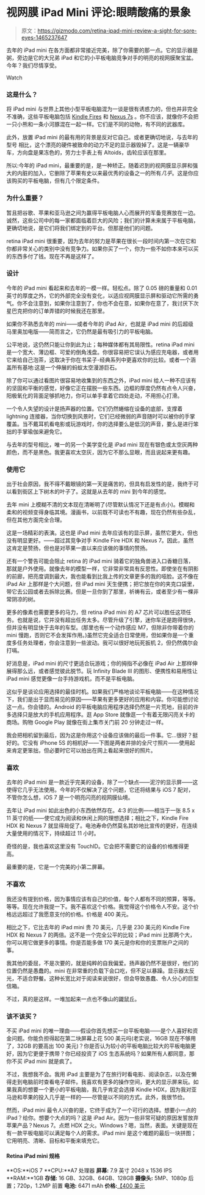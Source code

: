# 视网膜 iPad Mini 评论:眼睛酸痛的景象

> 原文：<https://gizmodo.com/retina-ipad-mini-review-a-sight-for-sore-eyes-1465237647>

去年的 iPad mini 在各方面都非常接近完美，除了你需要的那一点。它的显示器是粥，旁边是它的大兄弟 iPad 和它的小平板电脑竞争对手的明亮的视网膜聚宝盆。今年？我们尽情享受。

Watch

### 这是什么？

将 iPad mini 与世界上其他小型平板电脑混为一谈是很有诱惑力的，但也并非完全不准确，这些平板电脑包括 [Kindle Fires](https://gizmodo.com/kindle-fire-hdx-review-third-times-a-charmer-1427201835) 和 [Nexus 7s](http://gizmodo.com/nexus-7-2013-review-the-best-small-tablet-even-better-947533058) 。你不应该，就像你不会把一只小熊和一条小河豚混在一起一样。它们是不同的动物，有不同的武器库。

此外，放置 iPad mini 的最有用的背景是反对它自己。或者更确切地说，与去年的型号 相比，这个漂亮的硬件被致命的动力不足的显示器毁掉了。这是一辆豪华车，方向盘是果冻色的，劳力士手表上有 Altoids，齿轮应该在那里。

所以:今年的 iPad mini，最重要的是，是一种矫正。随着迟到的视网膜显示屏和强大的内脏的加入，它删除了苹果有史以来最优秀的设备之一的所有*几乎*。这是你应该购买的平板电脑，但有几个限定条件。

### 为什么重要？

暂且把谷歌、苹果和亚马逊之间为赢得平板电脑人心而展开的军备竞赛放在一边。诚然，这些公司中的每一家都面临着巨大的风险；我们的计算未来属于平板电脑，更确切地说，是它们将我们绑定到的平台。但那是他们的问题。

retina iPad mini 很重要，因为去年的努力是苹果在很长一段时间内第一次在它和你都非常关心的类别中没有竞争力。如果你买了一个，你为一些不如你本来可以买的东西多付了钱。现在不再是这样了。

### 设计

今年的 iPad mini 看起来和去年的一模一样。轻松点。除了 0.05 磅的重量和 0.01 英寸的厚度之外，它的外部完全没有变化，以适应视网膜显示屏和驱动它所需的勇气。你不会注意到，如果你注意到了，你也不会在意，如果你在意了，我讨厌下次星巴克把你的订单弄错的时候我还在那里。

如果你不熟悉去年的 mini——或者今年的 iPad Air，也就是 iPad mini 的后超级马里奥加电版——简而言之，它仍然是最有吸引力的平板电脑。

公平地说，这仍然只能让你到此为止；每种媒体都有其局限性。retina iPad mini 是一个宽大、薄边框、可爱的倒角浅盘。你很容易把它误认为感应充电器，或者用它来给自己泡茶，这取决于你在书呆子-经典系列中更喜欢你的比较。或者一个涵盖所有基地:这是一个伸展的蚂蚁太空漫游巨石。

除了你可以通过看图片很容易地收集到的东西之外，iPad mini 给人一种不应该有的坚固和平衡的感觉，好像它正在摆脱一些东西。边框的厚度仍然有点令人兴奋，阳极氧化的背面足够抓地力，你可以单手拿着它四处走动，不用担心打滑。

一个令人失望的设计是扬声器的位置。它们仍然蜷缩在设备的底部，支撑着 lightning 连接器，当你切换到风景时，它们已经微弱的声音随时可以被你的手掌覆盖。当不戴耳机看电影或玩游戏时，你的选择要么是低沉的声音，要么是进行笨拙的手掌瑜伽来避免它。

与去年的型号相比，唯一的另一个美学变化是 iPad mini 现在有银色或太空灰两种颜色，而不是黑色。我更喜欢太空灰，因为它不那么显眼，而且说起来更有趣。

### 使用它

出于社会原因，我不得不戴眼镜的第一天是痛苦的，但具有启发性的是，我终于可以看到街区上下树木的叶子了。这就是从去年的 mini 到今年的感觉。

去年 mini 上模糊不清的文本现在清晰明了(尽管默认情况下还是有点小)。模糊和柔和的视频变得身临其境。漫画书，以前既不可读也不有趣，现在仍然有些杂乱，但在其他方面完全合理。

这是一场精彩的表演。这也是 iPad mini 去年应该有的显示屏，虽然它更大，但也没有明显更好。——超过其竞争对手 Kindle Fire HDX 和 Nexus 7。因此，虽然这肯定是赞扬，但也是对苹果一直以来应该做的事情的赞扬。

还有一个警告可能会阻止 retina 的 iPad mini 骑着它的独角兽进入口香糖日落，那就是户外使用。就像去年的模型一样，它非常非常具有反思性。即使坐在有阴影的前廊，把亮度调到最大，我也能看到比我上传的文章更多的我的哑脸。这不像在 iPad Air 上那样是个大问题，但 iPad mini 天生便携；把它放在你的夹克口袋里，带它去公园或者去拆除比赛。但是一旦你到了那里，祈祷有云，或者至少有一棵非常阴凉的树。

更多的像素也需要更多的马力，但 retina iPad mini 的 A7 芯片可以胜任这项任务。也就是说，它并没有超出任务太多。尽管升级了引擎，迷你车还是跑得很快，但并没有明显快于去年的车型。(那里也有一个动作感应 M7，但除非你带着你的 mini 慢跑，否则它不会发挥作用。)虽然它完全适合日常使用，但如果你是一个重度多任务处理者，你会注意到一些波动。我可以很好地玩死扳机 2，但仍然偶尔会打嗝。

好消息是，iPad mini 的尺寸更适合玩游戏；你的拇指不必像在 iPad Air 上那样伸展得那么远，或者感觉彼此脱节。玩 Infinity Blade III 的图形、便携性和易用性让 iPad mini 感觉更像一台手持游戏机，而不是平板电脑。

这似乎是谈论应用选择的最佳时机。如果我们严格地谈论平板电脑——在这种情况下，我们是出于显而易见的原因——苹果有更多更好的应用和内容。你可能想讨论这一点。你会错的。Android 的平板电脑应用程序选择仍然是一片荒地，目前的许多选择只是放大的手机应用程序。逛 App Store 就像逛一个有着无限闪亮关卡的商场。购物 Google Play 就像在街上集市关门前 20 分钟走过一样。

我会把相机留到最后，因为这是你用这个设备应该做的最后一件事。它…很好？挺好的。它没有 iPhone 5S 的相机好——下图是两者并排的全尺寸照片——使用起来肯定更笨拙，但必要时它可以拍出在网上看起来很好的照片。

### 喜欢

去年的 iPad mini 是一款近乎完美的设备，除了一个缺点——泥泞的显示屏——这使得它几乎无法使用。今年的不仅解决了这个问题，它还将结果与 iOS 7 配对，不管你怎么想，iOS 7 是一个明亮闪亮的视网膜仙境。

去年让 iPad mini 如此出色的小东西依然存在。4:3 的比例——相当于一张 8.5 x 11 英寸的纸——使它成为阅读和休闲上网的理想选择；相比之下，Kindle Fire HDX 和 Nexus 7 就显得局促了。电池寿命仍然莫名其妙地比宣传的更好，在连续大量使用的情况下，持续超过 11 小时。

奇怪的是，我也喜欢这里没有 TouchID。它会把不需要它的设备的价格推得更高。

最重要的是，它是一个完美的小第二屏幕。

### 不喜欢

我还没有提到价格，因为事情应该有自己的价值，每个人都有不同的预算，等等。等等。现在允许我提一下。我不喜欢这个价格。我觉得这个价格令人不安。这个价格远远超过了我愿意支付的价格。价格是 400 美元。

相比之下，它比去年的 iPad mini 贵 70 美元，几乎是 230 美元的 Kindle Fire HDX 和 Nexus 7 的两倍。这不是一个完全公平的比较；iPad mini 比那两个大，你可以用它做更多的事情。你是否能多做 170 美元是你和你的支票账户之间的事。

我其他的委屈，不是次要的，就是纯粹的自我偏爱。扬声器仍然不是很好，他们的位置仍然是愚蠢的。mini 在非常重的负载下会口吃，但不足以暴躁。显示器太反光，不适合野餐。这种长宽比对于阅读来说很好，但会导致愚蠢、令人分心的巨型信箱。

不过，真的是这样。一堆加起来一点也不像山的鼹鼠丘。

### 该不该买？

不买 iPad mini 的唯一理由——假设你首先想买一台平板电脑——是个人喜好和资金问题。你能负担得起在第二块屏幕上花 500 美元吗(老实说，16GB 现在不够用了，32GB 的要高出 100 美元)？你是否认为较小的平板电脑比较大的平板电脑更好，因为它更便于携带？你已经投资了 iOS 生态系统吗？如果所有人都同意，那你不买 iPad mini 就是疯了。

不过，我想我不会。我用 iPad 主要是为了在旅行时看电影、阅读杂志，以及在懒得走到电脑前时查看电子邮件。我喜欢有更多的操作空间，更大的显示屏来玩。如果我真的想要一个更小的平板电脑，我几乎肯定会选择 Kindle HDX，因为我对亚马逊和苹果的投入几乎是一样的——尽管是以不同的方式。此外，我很节俭。

然而，iPad mini 最令人兴奋的是，它终于成为了一个可行的选择。想要小一点的 iPad？给你。想要个大点的吗？这是 iPad Air。因为一些非常可疑的原因发誓放弃苹果产品？Nexus 7。点燃 HDX 之火。Windows？嗯，当然，表面。关键是现在有一款平板电脑可以满足每个人的需求。iPad mini 是这个难题的最后一块拼图；它用明亮、清晰、目标和平衡来填充它。

#### Retina iPad mini 规格

**OS:**iOS 7
**CPU:**A7 处理器
**屏幕:** 7.9 英寸 2048 x 1536 IPS
**RAM:**1GB
**存储:** 16 GB、32GB、64GB、128GB
**摄像头:** 5MP、1080p 后置；720p，1.2MP 前置
**电池:** 6471 mAh
**价格:**[【400 美元](http://store.apple.com/us/buy-ipad/ipad-mini-retina)